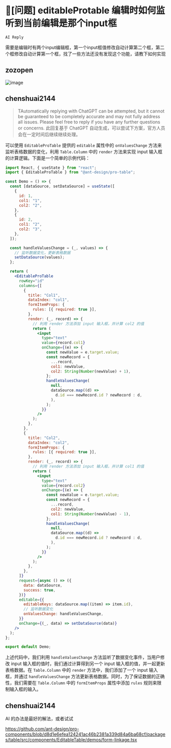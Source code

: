 # 🧐[问题] editableProtable 编辑时如何监听到当前编辑是那个input框

`AI Reply`

需要是编辑时有两个input编辑框，第一个input框值修改自动计算第二个框，第二个框修改自动计算第一个框，找了一些方法还没有发现这个功能，请教下如何实现

## zozopen

![image](https://user-images.githubusercontent.com/23204297/224474701-56f146f5-5207-48aa-b916-115379dc204c.png)

## chenshuai2144

> TAutomatically replying with ChatGPT can be attempted, but it cannot be guaranteed to be completely accurate and may not fully address all issues. Please feel free to reply if you have any further questions or concerns.
> 此回复基于 ChatGPT 自动生成，可以尝试下方案，官方人员会在一定时间后继续继续处理。

可以使用 `EditableProTable` 提供的 `editable` 属性中的 `onValuesChange` 方法来监听表格数据的变化，利用 `Table.Column` 中的 `render` 方法来实现 input 输入框的计算逻辑。下面是一个简单的示例代码：

```jsx
import React, { useState } from "react";
import { EditableProTable } from "@ant-design/pro-table";

const Demo = () => {
  const [dataSource, setDataSource] = useState([
    {
      id: 1,
      col1: "1",
      col2: "2",
    },
    {
      id: 2,
      col1: "2",
      col2: "3",
    },
  ]);

  const handleValuesChange = (_, values) => {
    // 监听数据变化，更新表格数据
    setDataSource(values);
  };

  return (
    <EditableProTable
      rowKey="id"
      columns={[
        {
          title: "Col1",
          dataIndex: "col1",
          formItemProps: {
            rules: [{ required: true }],
          },
          render: (_, record) => {
            // 利用 render 方法添加 input 输入框，并计算 col2 的值
            return (
              <input
                type="text"
                value={record.col1}
                onChange={(e) => {
                  const newValue = e.target.value;
                  const newRecord = {
                    ...record,
                    col1: newValue,
                    col2: String(Number(newValue) + 1),
                  };
                  handleValuesChange(
                    null,
                    dataSource.map((d) =>
                      d.id === newRecord.id ? newRecord : d,
                    ),
                  );
                }}
              />
            );
          },
        },
        {
          title: "Col2",
          dataIndex: "col2",
          formItemProps: {
            rules: [{ required: true }],
          },
          render: (_, record) => {
            // 利用 render 方法添加 input 输入框，并计算 col1 的值
            return (
              <input
                type="text"
                value={record.col2}
                onChange={(e) => {
                  const newValue = e.target.value;
                  const newRecord = {
                    ...record,
                    col2: newValue,
                    col1: String(Number(newValue) - 1),
                  };
                  handleValuesChange(
                    null,
                    dataSource.map((d) =>
                      d.id === newRecord.id ? newRecord : d,
                    ),
                  );
                }}
              />
            );
          },
        },
      ]}
      request={async () => ({
        data: dataSource,
        success: true,
      })}
      editable={{
        editableKeys: dataSource.map((item) => item.id),
        // 监听数据变化
        onValuesChange: handleValuesChange,
      }}
      onChange={(_, data) => setDataSource(data)}
    />
  );
};

export default Demo;
```

上述代码中，我们利用 `handleValuesChange` 方法监听了数据变化事件，当用户修改 input 输入框的值时，我们通过计算得到另一个 input 输入框的值，并一起更新表格数据。在 `Table.Column` 中的 `render` 方法中，我们添加了一个 input 输入框，并通过 `handleValuesChange` 方法更新表格数据。同时，为了保证数据的正确性，我们需要在 `Table.Column` 中的 `formItemProps` 属性中添加 `rules` 规则来限制输入框的输入。

## chenshuai2144

AI 的办法是最好的解法，或者试试

https://github.com/ant-design/pro-components/blob/d8d1e6efea124241ac46b2381a339d84a6ba68cf/packages/table/src/components/EditableTable/demos/form-linkage.tsx
